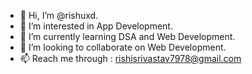 - 👋 Hi, I’m @rishuxd.
- 👀 I’m interested in App Development.
- 🌱 I’m currently learning DSA and Web Development.
- 💞️ I’m looking to collaborate on Web Development.
- 📫 Reach me through : rishisrivastav7978@gmail.com

<!---
rishuxd/rishuxd is a ✨ special ✨ repository because its `README.md` (this file) appears on your GitHub profile.
You can click the Preview link to take a look at your changes.
--->
